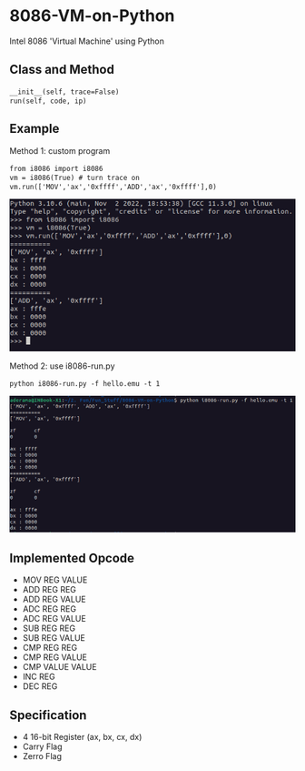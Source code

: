 # 8086-VM-on-Python
Intel 8086 'Virtual Machine' using Python

## Class and Method
```
__init__(self, trace=False)
run(self, code, ip)
```

## Example
Method 1: custom program

```
from i8086 import i8086
vm = i8086(True) # turn trace on
vm.run(['MOV','ax','0xffff','ADD','ax','0xffff'],0)
```
![alt text](https://github.com/aderama2711/8086-VM-on-Python/blob/main/output.png)

Method 2: use i8086-run.py

```
python i8086-run.py -f hello.emu -t 1
```
![alt text](https://github.com/aderama2711/8086-VM-on-Python/blob/main/output1.png)

## Implemented Opcode
- MOV REG VALUE
- ADD REG REG
- ADD REG VALUE
- ADC REG REG
- ADC REG VALUE
- SUB REG REG
- SUB REG VALUE
- CMP REG REG
- CMP REG VALUE
- CMP VALUE VALUE
- INC REG
- DEC REG

## Specification
- 4 16-bit Register (ax, bx, cx, dx)
- Carry Flag
- Zerro Flag
